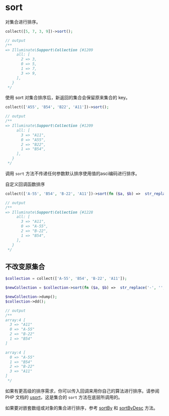 # sort

对集合进行排序。

```php
collect([5, 7, 3, 9])->sort();

// output
/**
=> Illuminate\Support\Collection {#1209
     all: [
       2 => 3,
       0 => 5,
       1 => 7,
       3 => 9,
     ],
   }
 */
```

使用 sort 对集合排序后，新返回的集合会保留原来集合的 key。

```php
collect(['A55', 'B54', 'B22', 'A11'])->sort();

// output
/**
=> Illuminate\Support\Collection {#1209
     all: [
       3 => "A11",
       0 => "A55",
       2 => "B22",
       1 => "B54",
     ],
   }
 */
```

调用 `sort` 方法不传递任何参数默认排序使用值的asci编码进行排序。

自定义回调函数排序

```php
collect(['A-55', 'B54', 'B-22', 'A11'])->sort(fn ($a, $b) =>  str_replace('-', '', $a) < $b ? -1 : 1);

// output
/**
=> Illuminate\Support\Collection {#1228
     all: [
       3 => "A11",
       0 => "A-55",
       2 => "B-22",
       1 => "B54",
     ],
   }
 */
```

## 不改变原集合

```php
$collection = collect(['A-55', 'B54', 'B-22', 'A11']);

$newCollection = $collection->sort(fn ($a, $b) =>  str_replace('-', '', $a) < $b ? -1 : 1);

$newCollection->dump();
$collection->dd();

// output
/**
array:4 [
  3 => "A11"
  0 => "A-55"
  2 => "B-22"
  1 => "B54"
]

array:4 [
  0 => "A-55"
  1 => "B54"
  2 => "B-22"
  3 => "A11"
] 
 */
```


如果有更高级的排序需求，你可以传入回调来用你自己的算法进行排序。请参阅 PHP 文档的 [usort](http://php.net/manual/en/function.usort.php#refsect1-function.usort-parameters)，这是集合的 `sort` 方法在底层所调用的。

如果要对嵌套数组或对象的集合进行排序，参考 [sortBy](./sortBy.md) 和 [sortByDesc](./sortByDesc.md) 方法。
